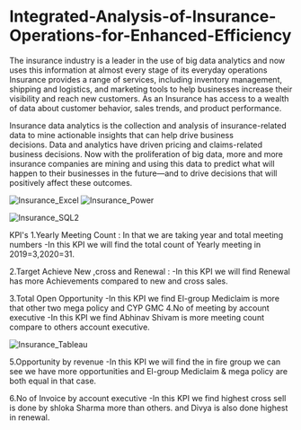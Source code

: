 # Integrated-Analysis-of-Insurance-Operations-for-Enhanced-Efficiency

The insurance industry is a leader in the use of big data analytics and now uses this information at almost every stage of its everyday operations
Insurance provides a range of services, including inventory management, shipping and logistics, and marketing tools to help businesses increase their visibility and reach new customers. As an Insurance has access to a wealth of data about customer behavior, sales trends, and product performance.

Insurance data analytics is the collection and analysis of insurance-related data to mine actionable insights that can help drive business decisions. Data and analytics have driven pricing and claims-related business decisions. Now with the proliferation of big data, more and more insurance companies are mining and using this data to predict what will happen to their businesses in the future—and to drive decisions that will positively affect these outcomes.

![Insurance_Excel](https://github.com/shanukumar007/Integrated-Analysis-of-Insurance-Operations-for-Enhanced-Efficiency/assets/144050399/de35b64d-76b0-4cfe-af19-49be04d83115)
![Insurance_Power](https://github.com/shanukumar007/Integrated-Analysis-of-Insurance-Operations-for-Enhanced-Efficiency/assets/144050399/40796185-72fb-4755-b30e-fb04a7ef6b2e)

![Insurance_SQL2](https://github.com/shanukumar007/Integrated-Analysis-of-Insurance-Operations-for-Enhanced-Efficiency/assets/144050399/3d3f911c-1de3-46cf-a2d5-a7f6c5f95137)

KPI's
1.Yearly Meeting Count : In that we are taking year and total meeting numbers
-In this KPI we will find the total count of Yearly meeting in 2019=3,2020=31.

2.Target Achieve New ,cross and Renewal :
-In this KPI we will find Renewal has more Achievements compared to new and cross sales.

3.Total Open Opportunity
-In this KPI we find El-group Mediclaim is more that other two mega policy and CYP GMC
4.No of meeting by account executive
-In this KPI we find Abhinav Shivam is more meeting count compare to others account executive.

![Insurance_Tableau](https://github.com/shanukumar007/Integrated-Analysis-of-Insurance-Operations-for-Enhanced-Efficiency/assets/144050399/e5fcc8b1-884c-4b20-807e-cc75fa16e63d)



5.Opportunity by revenue
-In this KPI we will find the in fire group we can see we have more opportunities and El-group Mediclaim & mega policy  are both equal in that case.

6.No of Invoice by account executive
-In this KPI we find highest cross sell is done by shloka Sharma more than others. and Divya is also done highest in renewal.

